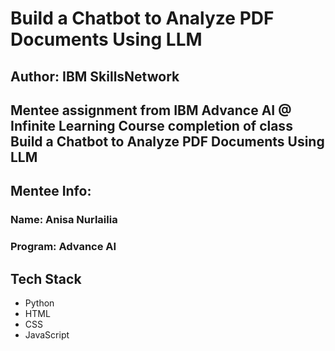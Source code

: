 # Build a Chatbot to Analyze PDF Documents Using LLM

## Author: IBM SkillsNetwork

## Mentee assignment from IBM Advance AI @ Infinite Learning Course completion of class Build a Chatbot to Analyze PDF Documents Using LLM

## Mentee Info: 
### Name: Anisa Nurlailia
### Program: Advance AI

## Tech Stack
* Python
* HTML
* CSS
* JavaScript
